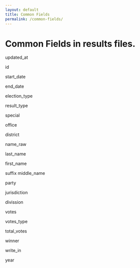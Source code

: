 ```yaml
---
layout: default
title: Common Fields
permalink: /common-fields/
---
```


# Common Fields in results files.

updated_at

id

start_date

end_date

election_type

result_type

special

office

district

name_raw

last_name

first_name

suffix
middle_name

party

jurisdiction

divission

votes

votes_type

total_votes

winner

write_in

year
